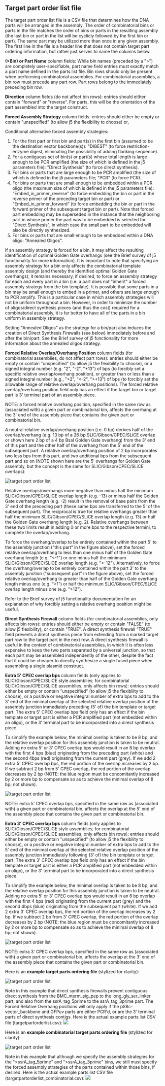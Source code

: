 ## Target part order list file

The target part order list file is a CSV file that determines how the DNA parts will be arranged in the assembly. The order of combinatorial bins or parts in the file matches the order of bins or parts in the resulting assembly (the last bin or part in the list will be cyclicly followed by the first bin or part). The same part may be utilized more than once in any given assembly. The first line in the file is a header line that does not contain target part ordering information, but rather just serves to name the columns below.

**(>Bin) or Part Name** column fields:
While bin names (preceded by a ">") are completely user-specifiable, part name field entries must exactly match a part name defined in the parts list file. Bin rows should only be present when performing combinatorial assemblies. For combinatorial assemblies, a bin row must precede any part row. Part rows belong to the immediately preceding bin row. 

**Direction** column fields (do not affect bin rows):
entries should either contain "forward" or "reverse". For parts, this will be the orientation of the part assembled into the target construct.

**Forced Assembly Strategy** column fields:
entries should either be empty or contain "unspecified" (to allow j5 the flexibility to choose) or, 

Conditional alternative forced assembly strategies:
1) For the first part or first bin and part(s) in the first bin (assumed to be the destination vector backbone(s)): "DIGEST" (to force restriction-enzyme digest, eliminating the possibility of adding flanking sequence).
2) For a contiguous set of bin(s) or part(s) whose total length is large enough to be PCR amplified (the size of which is defined in the j5 parameters file): "Direct Synthesis" (to force direct synthesis).
3) For bins or parts that are large enough to be PCR amplified (the size of which is defined in the j5 parameters file; "PCR" (to force PCR).
4) For bins or parts that are small enough to be embedded within a PCR oligo (the maximum size of which is defined in the j5 parameters file): "Embed_in_primer_reverse" (to force embedding the bin or part in the reverse primer of the preceding target bin or part) or "Embed_in_primer_forward" (to force embedding the bin or part in the forward primer of the subsequent target bin or part). Note that forced part embedding may be superseded in the instance that the neighboring part in whose primer the part was to be embedded is selected for "Direct Synthesis", in which case the small part to be embedded will also be directly synthesized.
5) For bins or parts that are small enough to be embedded within a DNA oligo: "Annealed Oligos".

If an assembly strategy is forced for a bin, it may affect the resulting identification of optimal Golden Gate overhangs (see the Brief survey of j5 functionality for more information). It is important to note that specifying an assembly strategy for a bin only affects the combinatorial template assembly design (and thereby the identified optimal Golden Gate overhangs); it remains necessary, if desired, to force an assembly strategy for each and every part in a bin (i.e. a part does not "inherit" a forced assembly strategy from the bin template). It is possible that some parts in a bin may be small enough to embed in a primer, and others are large enough to PCR amplify. This is a particular case in which assembly strategies will not be uniform throughout a bin. However, in order to minimize the number of oligos/direct synthesis pieces (and thus the cost) required for a combinatorial assembly, it is far better to have all of the parts in a bin uniform in assembly strategy.

Setting "Annealed Oligos" as the strategy for a bin/part also induces the creation of Direct Synthesis Firewalls (see below) immediately before and after the bin/part. See the Brief survey of j5 functionality for more information about the annealed oligos strategy.

**Forced Relative Overlap/Overhang Position** column fields (for combinatorial assemblies, do not affect part rows):
entries should either be empty or contain "unspecified" (to allow j5 the flexibility to choose), or a signed integral number (e.g. "2", "-2", "+13") of bps (to forcibly set a specific relative overlap/overhang position), or greater than or less than a signed integral number (e.g., ">2", "<-2", ">+13") of bps (to forcibly set the allowable range of relative overlap/overhang positions). The forced relative overlap/overhang position field only has an effect if the target bin or target part is 3' terminal part of an assembly piece.

NOTE: a forced relative overhang position, specified in the same row as (associated with) a given part or combinatorial bin, affects the overhang at the 3' end of the assembly piece that contains the given part or combinatorial bin.

A neutral relative overlap/overhang position (i.e. 0 bp) derives half of the overlap/overhang (e.g. 13 bp of a 26 bp SLIC/Gibson/CPEC/SLiCE overlap or shown here 2 bp of a 4 bp BsaI Golden Gate overhang) from the 3' end of this part and the other half of the overhang from the 5' end of the subsequent part. A relative overlap/overhang position of 2 bp incorporates two less bps from this part, and two additional bps from the subsequent part and so on (NOTE shown here are the 5' overhangs for Golden Gate assembly, but the concept is the same for SLIC/Gibson/CPEC/SLiCE overlaps):

![target part order list](https://dl.dropbox.com/s/xdyg2i61tryz1v9/pastedImage98.png)

Relative overlaps/overhangs more negative than minus half the minimum SLIC/Gibson/CPEC/SLiCE overlap length (e.g. -13) or minus half the Golden Gate overhang length (e.g. -2) result in the removal of base pairs from the 3' end of the preceding part (these same bps are transferred to the 5' of the subsequent part). The reciprocal is true for relative overhangs greater than half the minimum SLIC/Gibson/CPEC/SLiCE overlap length (e.g. 13) or half the Golden Gate overhang length (e.g. 2). Relative overhangs between these two limits result in adding 0 or more bps to the respective termini, to complete the overlap/overhang.

To force the overhang/overlap to be entirely contained within the part 5' to the assembly junction ("this part" in the figure above), set the forced relative overlap/overhang to less than one minus half of the Golden Gate overhang length (e.g. "<-1") or one minus half the minimum SLIC/Gibson/CPEC/SLiCE overlap length (e.g. "<-12"). Alternatively, to force the overhang/overlap to be entirely contained within the part 3' to the assembly junction ("subsequent part" in the figure above), set the forced relative overlap/overhang to greater than half of the Golden Gate overhang length minus one  (e.g. ">1") or half the minimum SLIC/Gibson/CPEC/SLiCE overlap length minus one (e.g. ">12").

Refer to the Brief survey of j5 functionality documentation for an explanation of why forcibly setting a relative overhang position might be useful.

**Direct Synthesis Firewall** column fields (for combinatorial assemblies, only affects bin rows):
entries should either be empty or contain "FALSE" (to allow j5 flexibility), or contain "TRUE". A direct synthesis firewall "TRUE" field prevents a direct synthesis piece from extending from a marked target part row to the target part in the next row. A direct synthesis firewall is useful in the context of combinatorial assemblies, in which it is often less expensive to keep the two parts separated by a universal junction, so that each part may be assembled independently of the other, despite the fact that it could be cheaper to directly synthesize a single fused piece when assembling a single plasmid construct.

**Extra 5' CPEC overlap bps** column fields (only applies to SLIC/Gibson/CPEC/SLiCE style assemblies; for combinatorial SLIC/Gibson/CPEC/SLiCE assemblies, only affects bin rows):
entries should either be empty or contain "unspecified" (to allow j5 the flexibility to choose), or a positive or negative integral number of extra bps to add to the 3' end of the minimal overlap at the selected relative overlap position of the assembly junction immediately preceding (5' of) the bin template or target part. The extra 5' CPEC overlap bps field only has an effect if the bin template or target part is either a PCR amplified part (not embedded within an oligo), or the 3' terminal part to be incorporated into a direct synthesis piece.

To simplify the example below, the minimal overlap is taken to be 8 bp, and the relative overlap position for this assembly junction is taken to be neutral. Adding no extra 5' or 3' CPEC overlap bps would result in an 8 bp overlap with the first 4 bps (blue) originating from the preceding part (white) and the second 4bps (red) originating from the current part (grey). If we add 2 extra 5' CPEC overlap bps, the red portion of the overlap increases by 2 bp. If we subtract 2 bp from 5' CPEC overlap, the red portion of the overlap decreases by 2 bp (NOTE: the blue region must be concomitantly increased by 2 or more bp to compensate so as to achieve the minimal overlap of 8 bp; not shown). 

![target part order list](https://dl.dropbox.com/s/qicd8hz82ad3zq2/pastedImage105.png)

NOTE: extra 5' CPEC overlap bps, specified in the same row as (associated with) a given part or combinatorial bin, affects the overlap at the 5' end of the assembly piece that contains the given part or combinatorial bin.

**Extra 3' CPEC overlap bps** column fields (only applies to SLIC/Gibson/CPEC/SLiCE style assemblies; for combinatorial SLIC/Gibson/CPEC/SLiCE assemblies, only affects bin rows):
entries should either be empty or contain "unspecified" (to allow j5 the flexibility to choose), or a positive or negative integral number of extra bps to add to the 5' end of the minimal overlap at the selected relative overlap position of the assembly junction immediately following (3' of) the bin template or target part. The extra 3' CPEC overlap bps field only has an effect if the bin template or target part is either a PCR amplified part (not embedded within an oligo), or the 3' terminal part to be incorporated into a direct synthesis piece.

To simplify the example below, the minimal overlap is taken to be 8 bp, and the relative overlap position for this assembly junction is taken to be neutral. Adding no extra 5' or 3' CPEC overlap bps would result in an 8 bp overlap with the first 4 bps (red) originating from the current part (grey) and the second 4bps (blue) originating from the subsequent part (white). If we add 2 extra 3' CPEC overlap bps, the red portion of the overlap increases by 2 bp. If we subtract 2 bp from 3' CPEC overlap, the red portion of the overlap decreases by 2 bp (NOTE: the blue region must be concomitantly increased by 2 or more bp to compensate so as to achieve the minimal overlap of 8 bp; not shown). 

![target part order list](https://dl.dropbox.com/s/8alvtqtyne75wg0/pastedImage106.png)

NOTE: extra 3' CPEC overlap bps, specified in the same row as (associated with) a given part or combinatorial bin, affects the overlap at the 3' end of the assembly piece that contains the given part or combinatorial bin.

Here is an **example target parts ordering file** (stylized for clarity):

![target part order list](https://dl.dropbox.com/s/tpi0h4f9yhah7i8/pastedImage103.png)


Note in this example that direct synthesis firewalls prevent contiguous direct synthesis from the BMC_nterm_sig_pep to the long_gly_ser_linker part, and also from the ssrA_tag_5prime to the ssrA_tag_3prime part. The Forced Relative Overhang positions will only apply if the pS8c-vector_backbone and GFPuv parts are either PCR'd, or are the 3' terminal parts of direct synthesis contigs.
Here is the actual example parts list CSV file (targetpartorderlist.csv): 
[![](http://j5.jbei.org/j5manual/images/_nb_fileIcons/targetpartorderlistfefffe.png)](http://j5.jbei.org/j5manual/attachments/targetpartorderlist.csv)

Here is an **example combinatorial target parts ordering file** (stylized for clarity):

![target part order list](https://dl.dropbox.com/s/h4e7a6p6y3wtaq1/pastedImage102.png)


Note in this example that although we specify the assembly strategies for the ">ssrA_tag_5prime" and ">ssrA_tag_3prime" bins, we still must specify the forced assembly strategies of the parts contained within those bins, if desired.
Here is the actual example parts list CSV file (targetpartorderlist_combinatorial.csv):
[![](http://j5.jbei.org/j5manual/images/_nb_fileIcons/targetpartorderlist_cfefffe.png)](http://j5.jbei.org/j5manual/attachments/targetpartorderlist_c.csv)